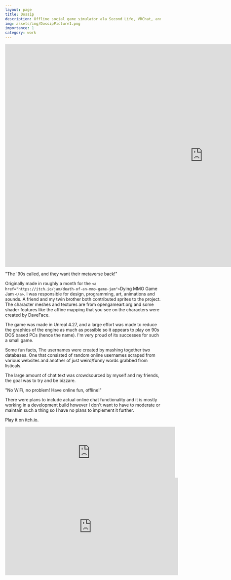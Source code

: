 ```yaml
---
layout: page
title: Dossip
description: Offline social game simulator ala Second Life, VRChat, and Worlds.com.
img: assets/img/DossipPicture1.png
importance: 1
category: work
---
```


<iframe width="1280" height="720" src="https://www.youtube.com/embed/g-b2TCUNsoY" title="YouTube video player" frameborder="0" allow="accelerometer; autoplay; clipboard-write; encrypted-media; gyroscope; picture-in-picture; web-share" allowfullscreen></iframe>

"The '90s called, and they want their metaverse back!"


Originally made in roughly a month for the `<a href="https://itch.io/jam/death-of-an-mmo-game-jam">`Dying MMO Game Jam `</a>`.
I was responsible for design, programming, art, animations and sounds. A friend and my twin brother both contributed sprites to the project. The character meshes and textures are from opengameart.org and some shader features like the affine mapping that you see on the characters were created by DaveFace.

The game was made in Unreal 4.27, and a large effort was made to reduce the graphics of the engine as much as possible so it appears to play on 90s DOS based PCs (hence the name). I'm very proud of its successes for such a small game.

Some fun facts, The usernames were created by mashing together two databases. One that consisted of random online usernames scraped from various websites and another of just weird/funny words grabbed from listicals.

The large amount of chat text was crowdsourced by myself and my friends, the goal was to try and be bizzare.


"No WiFi, no problem! Have online fun, offline!"


There were plans to include actual online chat functionality and it is mostly working in a development build however I don't want to have to moderate or maintain such a thing so I have no plans to implement it further. 

Play it on itch.io.

<iframe src="https://itch.io/embed/1391270?linkback=true&border_width=0&bg_color=222222&fg_color=eeeeee&border_color=363636" width="550" height="165" frameborder="0"><a href="https://haid.itch.io/dossip">DOSSIP.net by HAID</a></iframe>


<iframe width="560" height="315" src="https://www.youtube.com/embed/FKT_Rjvkevs" title="YouTube video player" frameborder="0" allow="accelerometer; autoplay; clipboard-write; encrypted-media; gyroscope; picture-in-picture; web-share" allowfullscreen></iframe>
